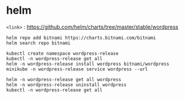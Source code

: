 # helm

`<link>` : https://github.com/helm/charts/tree/master/stable/wordpress

```
helm repo add bitnami https://charts.bitnami.com/bitnami
helm search repo bitnami
```
```
kubectl create namespace wordpress-release
kubectl -n wordpress-release get all 
helm -n wordpress-release install wordpress bitnami/wordpress
minikube -n wordpress-release service wordpress --url
```
```
helm -n wordpress-release get all wordpress
helm -n wordpress-release uninstall wordpress
kubectl -n wordpress-release get all 
```